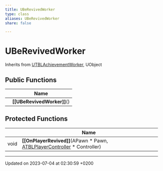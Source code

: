 ```yaml
---
title: UBeRevivedWorker
type: class
aliases: UBeRevivedWorker
share: false

---
```


# UBeRevivedWorker





Inherits from [UTBLAchievementWorker](/docs/SDK/Source/Classes/classUTBLAchievementWorker.md), UObject

## Public Functions

|                | Name           |
| -------------- | -------------- |
| | **[[UBeRevivedWorker]]**() |

## Protected Functions

|                | Name           |
| -------------- | -------------- |
| void | **[[OnPlayerRevived]]**(APawn * Pawn, [ATBLPlayerController](/docs/SDK/Source/Classes/classATBLPlayerController.md) * Controller) |

-------------------------------

Updated on 2023-07-04 at 02:30:59 +0200